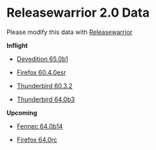 

Releasewarrior 2.0 Data
=======================

Please modify this data with [Releasewarrior](https://github.com/mozilla-releng/releasewarrior-2.0)

**Inflight**

* [Devedition 65.0b1](/inflight/devedition/devedition-devedition-65.0b1.md)

* [Firefox 60.4.0esr](/inflight/firefox/firefox-esr60-60.4.0esr.md)

* [Thunderbird 60.3.2](/inflight/thunderbird/thunderbird-release-60.3.2.md)

* [Thunderbird 64.0b3](/inflight/thunderbird/thunderbird-beta-64.0b3.md)

**Upcoming**

* [Fennec 64.0b14](/upcoming/fennec/fennec-beta-64.0b14.md)

* [Firefox 64.0rc](/upcoming/firefox/firefox-release-rc-64.0rc.md)

